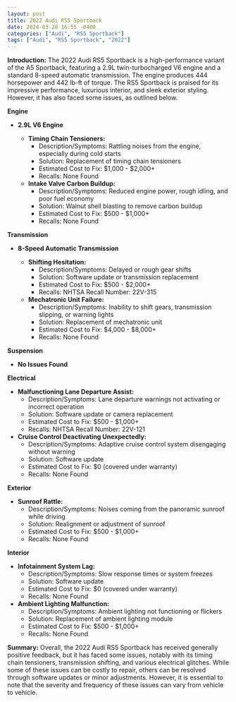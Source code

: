 ```yaml
---
layout: post
title: 2022 Audi RS5 Sportback
date: 2024-03-28 16:55 -0400
categories: ["Audi", "RS5 Sportback"]
tags: ["Audi", "RS5 Sportback", "2022"]
---
```

**Introduction:**
The 2022 Audi RS5 Sportback is a high-performance variant of the A5 Sportback, featuring a 2.9L twin-turbocharged V6 engine and a standard 8-speed automatic transmission. The engine produces 444 horsepower and 442 lb-ft of torque. The RS5 Sportback is praised for its impressive performance, luxurious interior, and sleek exterior styling. However, it has also faced some issues, as outlined below.

**Engine**

* **2.9L V6 Engine**

    * **Timing Chain Tensioners:**
        * Description/Symptoms: Rattling noises from the engine, especially during cold starts
        * Solution: Replacement of timing chain tensioners
        * Estimated Cost to Fix: $1,000 - $2,000+
        * Recalls: None Found
    * **Intake Valve Carbon Buildup:**
        * Description/Symptoms: Reduced engine power, rough idling, and poor fuel economy
        * Solution: Walnut shell blasting to remove carbon buildup
        * Estimated Cost to Fix: $500 - $1,000+
        * Recalls: None Found

**Transmission**

* **8-Speed Automatic Transmission**

    * **Shifting Hesitation:**
        * Description/Symptoms: Delayed or rough gear shifts
        * Solution: Software update or transmission replacement
        * Estimated Cost to Fix: $500 - $2,000+
        * Recalls: NHTSA Recall Number: 22V-315
    * **Mechatronic Unit Failure:**
        * Description/Symptoms: Inability to shift gears, transmission slipping, or warning lights
        * Solution: Replacement of mechatronic unit
        * Estimated Cost to Fix: $4,000 - $8,000+
        * Recalls: None Found

**Suspension**

* **No Issues Found**

**Electrical**

* **Malfunctioning Lane Departure Assist:**
    * Description/Symptoms: Lane departure warnings not activating or incorrect operation
    * Solution: Software update or camera replacement
    * Estimated Cost to Fix: $500 - $1,000+
    * Recalls: NHTSA Recall Number: 22V-121
* **Cruise Control Deactivating Unexpectedly:**
    * Description/Symptoms: Adaptive cruise control system disengaging without warning
    * Solution: Software update
    * Estimated Cost to Fix: $0 (covered under warranty)
    * Recalls: None Found

**Exterior**

* **Sunroof Rattle:**
    * Description/Symptoms: Noises coming from the panoramic sunroof while driving
    * Solution: Realignment or adjustment of sunroof
    * Estimated Cost to Fix: $500 - $1,000+
    * Recalls: None Found

**Interior**

* **Infotainment System Lag:**
    * Description/Symptoms: Slow response times or system freezes
    * Solution: Software update
    * Estimated Cost to Fix: $0 (covered under warranty)
    * Recalls: None Found
* **Ambient Lighting Malfunction:**
    * Description/Symptoms: Ambient lighting not functioning or flickers
    * Solution: Replacement of ambient lighting module
    * Estimated Cost to Fix: $500 - $1,000+
    * Recalls: None Found

**Summary:**
Overall, the 2022 Audi RS5 Sportback has received generally positive feedback, but it has faced some issues, notably with its timing chain tensioners, transmission shifting, and various electrical glitches. While some of these issues can be costly to repair, others can be resolved through software updates or minor adjustments. However, it is essential to note that the severity and frequency of these issues can vary from vehicle to vehicle.
